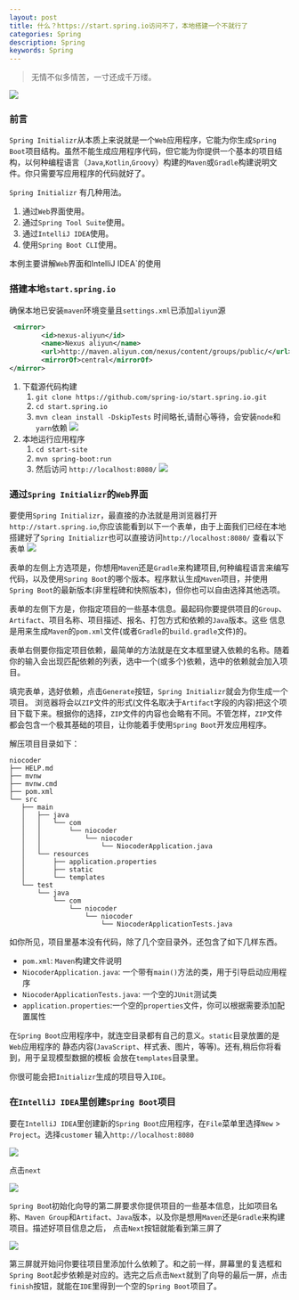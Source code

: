 ```yaml
---
layout: post
title: 什么？https://start.spring.io访问不了，本地搭建一个不就行了
categories: Spring
description: Spring
keywords: Spring
---
```


> 无情不似多情苦，一寸还成千万缕。

![](https://raw.githubusercontent.com/longfeizheng/longfeizheng.github.io/master/images/java/java45.jpg)

###  前言

`Spring Initializr`从本质上来说就是一个`Web`应用程序，它能为你生成`Spring Boot`项目结构。虽然不能生成应用程序代码，但它能为你提供一个基本的项目结构，以何种编程语言（`Java`,`Kotlin`,`Groovy`）构建的`Maven`或`Gradle`构建说明文件。你只需要写应用程序的代码就好了。


`Spring Initializr` 有几种用法。

1. 通过`Web`界面使用。
2. 通过`Spring Tool Suite`使用。
3. 通过`IntelliJ IDEA`使用。
4. 使用`Spring Boot CLI`使用。

本例主要讲解`Web`界面和IntelliJ IDEA`的使用

### 搭建本地`start.spring.io`

确保本地已安装`maven`环境变量且`settings.xml`已添加`aliyun`源

```xml
 <mirror>
        <id>nexus-aliyun</id>
        <name>Nexus aliyun</name>
        <url>http://maven.aliyun.com/nexus/content/groups/public/</url>
        <mirrorOf>central</mirrorOf>
</mirror>
```

1. 下载源代码构建
    1. `git clone https://github.com/spring-io/start.spring.io.git`
    2. `cd start.spring.io`
    3. `mvn clean install -DskipTests` 时间略长,请耐心等待，会安装`node`和`yarn`依赖
        ![](https://raw.githubusercontent.com/longfeizheng/longfeizheng.github.io/master/images/java/java46.png)
2. 本地运行应用程序
    1. `cd start-site`
    2. `mvn spring-boot:run`
    3.  然后访问 `http://localhost:8080/`
        ![](https://raw.githubusercontent.com/longfeizheng/longfeizheng.github.io/master/images/java/java48.png)


### 通过`Spring Initializr`的`Web`界面

要使用`Spring Initializr`，最直接的办法就是用浏览器打开`http://start.spring.io`,你应该能看到以下一个表单，由于上面我们已经在本地搭建好了`Spring Initializr`也可以直接访问`http://localhost:8080/` 查看以下表单
 ![](https://raw.githubusercontent.com/longfeizheng/longfeizheng.github.io/master/images/java/java47.png)
 
 表单的左侧上方选项是，你想用`Maven`还是`Gradle`来构建项目,何种编程语言来编写代码，以及使用`Spring Boot`的哪个版本。程序默认生成`Maven`项目，并使用`Spring Boot`的最新版本(非里程碑和快照版本)，但你也可以自由选择其他选项。
 
 表单的左侧下方是，你指定项目的一些基本信息。最起码你要提供项目的`Group`、`Artifact`、项目名称、项目描述、报名、打包方式和依赖的`Java`版本。这些 信息是用来生成`Maven`的`pom.xml`文件(或者`Gradle`的`build.gradle`文件)的。
 
 表单右侧要你指定项目依赖，最简单的方法就是在文本框里键入依赖的名称。随着你的输入会出现匹配依赖的列表，选中一个(或多个)依赖，选中的依赖就会加入项目。
 
 填完表单，选好依赖，点击`Generate`按钮，`Spring Initializr`就会为你生成一个项目。 浏览器将会以`ZIP`文件的形式(文件名取决于`Artifact`字段的内容)把这个项目下载下来。根据你的选择，`ZIP`文件的内容也会略有不同。不管怎样，`ZIP`文件都会包含一个极其基础的项目，让你能着手使用`Spring Boot`开发应用程序。
 
 解压项目目录如下：
 ```text
niocoder
├── HELP.md
├── mvnw
├── mvnw.cmd
├── pom.xml
└── src
    ├── main
    │   ├── java
    │   │   └── com
    │   │       └── niocoder
    │   │           └── niocoder
    │   │               └── NiocoderApplication.java
    │   └── resources
    │       ├── application.properties
    │       ├── static
    │       └── templates
    └── test
        └── java
            └── com
                └── niocoder
                    └── niocoder
                        └── NiocoderApplicationTests.java
```

如你所见，项目里基本没有代码，除了几个空目录外，还包含了如下几样东西。

- `pom.xml`: `Maven`构建文件说明
- `NiocoderApplication.java`: 一个带有`main()`方法的类，用于引导启动应用程序
- `NiocoderApplicationTests.java`: 一个空的`JUnit`测试类
- `application.properties`:一个空的`properties`文件，你可以根据需要添加配置属性

在`Spring Boot`应用程序中，就连空目录都有自己的意义。`static`目录放置的是`Web`应用程序的 静态内容(`JavaScript`、样式表、图片，等等)。还有,稍后你将看到，用于呈现模型数据的模板 会放在`templates`目录里。

你很可能会把`Initializr`生成的项目导入`IDE`。

### 在`IntelliJ IDEA`里创建`Spring Boot`项目

要在`IntelliJ IDEA`里创建新的`Spring Boot`应用程序，在`File`菜单里选择`New` > `Project`。选择`customer` 输入`http://localhost:8080` 

 ![](https://raw.githubusercontent.com/longfeizheng/longfeizheng.github.io/master/images/java/java48.png)
 
 点击`next`
 
  ![](https://raw.githubusercontent.com/longfeizheng/longfeizheng.github.io/master/images/java/java49.png)
  
  `Spring Boo`t初始化向导的第二屏要求你提供项目的一些基本信息，比如项目名称、`Maven Group`和`Artifact`、`Java`版本，以及你是想用`Maven`还是`Gradle`来构建项目。描述好项目信息之后， 点击`Next`按钮就能看到第三屏了
  
   ![](https://raw.githubusercontent.com/longfeizheng/longfeizheng.github.io/master/images/java/java50.png)
   
   第三屏就开始问你要往项目里添加什么依赖了。和之前一样，屏幕里的复选框和`Spring Boot`起步依赖是对应的。选完之后点击`Next`就到了向导的最后一屏，点击`finish`按钮，就能在`IDE`里得到一个空的`Spring Boot`项目了。
  
  
  
  


















